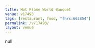 ```yaml
---
title: Hot Flame World Banquet
venue: v17493
tags: [restaurant, food, "fhrs:662854"]
permalink: /v/17493/
layout: venue
---
```

null